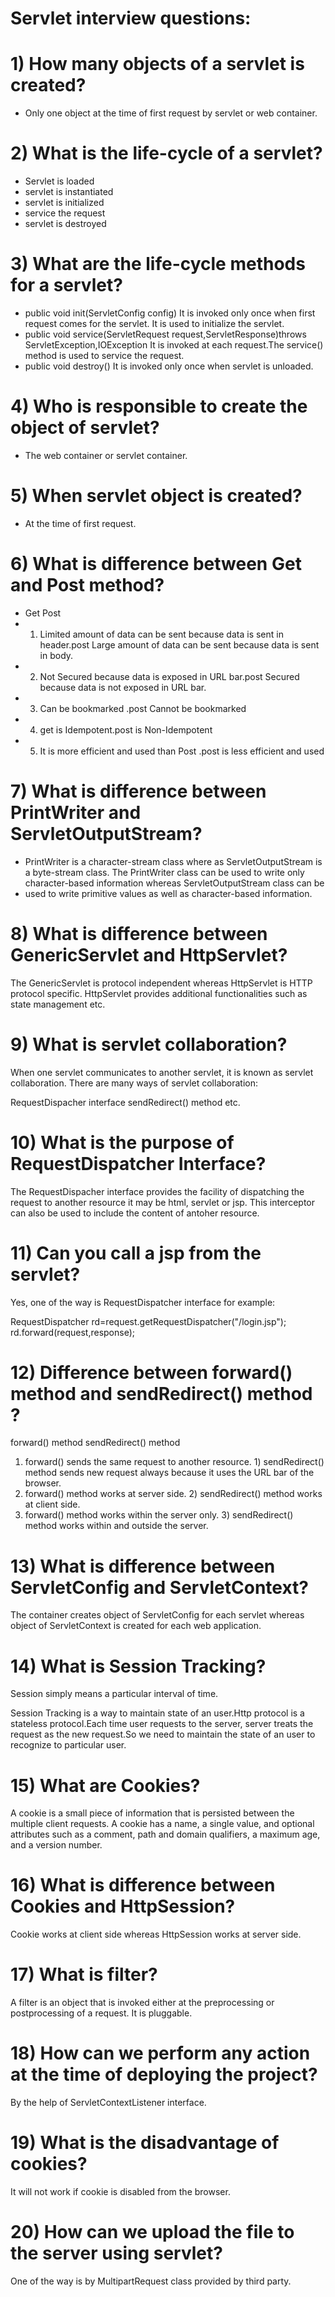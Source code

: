 # Servlet interview questions:
# 1) How many objects of a servlet is created?
 * Only one object at the time of first request by servlet or web container.

# 2) What is the life-cycle of a servlet?
* Servlet is loaded
* servlet is instantiated
* servlet is initialized
* service the request
* servlet is destroyed
# 3) What are the life-cycle methods for a servlet?
* public void init(ServletConfig config)	It is invoked only once when first request comes for the servlet. It is used to initialize the servlet.
* public void service(ServletRequest request,ServletResponse)throws ServletException,IOException	It is invoked at each request.The service() method is used to service the request.
* public void destroy()	It is invoked only once when servlet is unloaded.
# 4) Who is responsible to create the object of servlet?
* The web container or servlet container.

# 5) When servlet object is created?
* At the time of first request.

# 6) What is difference between Get and Post method?
* Get	Post
* 1) Limited amount of data can be sent because data is sent in header.post	Large amount of data can be sent because data is sent in body.
* 2) Not Secured because data is exposed in URL bar.post	Secured because data is not exposed in URL bar.
* 3) Can be bookmarked	.post Cannot be bookmarked
* 4) get is Idempotent.post is	Non-Idempotent
* 5) It is more efficient and used than Post	.post is less efficient and used
# 7) What is difference between PrintWriter and ServletOutputStream?
* PrintWriter is a character-stream class where as ServletOutputStream is a byte-stream class. The PrintWriter class can be used to write only character-based information whereas ServletOutputStream class can be 
* used to write primitive values as well as character-based information.
# 8) What is difference between GenericServlet and HttpServlet?
The GenericServlet is protocol independent whereas HttpServlet is HTTP protocol specific. HttpServlet provides additional functionalities such as state management etc.

# 9) What is servlet collaboration?
When one servlet communicates to another servlet, it is known as servlet collaboration. There are many ways of servlet collaboration:

RequestDispacher interface
sendRedirect() method etc.
# 10) What is the purpose of RequestDispatcher Interface?
The RequestDispacher interface provides the facility of dispatching the request to another resource it may be html, servlet or jsp. This interceptor can also be used to include the content of antoher resource.
# 11) Can you call a jsp from the servlet?
Yes, one of the way is RequestDispatcher interface for example:

RequestDispatcher rd=request.getRequestDispatcher("/login.jsp");  
rd.forward(request,response);  
# 12) Difference between forward() method and sendRedirect() method ?
forward() method	sendRedirect() method
1) forward() sends the same request to another resource.	1) sendRedirect() method sends new request always because it uses the URL bar of the browser.
2) forward() method works at server side.	2) sendRedirect() method works at client side.
3) forward() method works within the server only.	3) sendRedirect() method works within and outside the server.
# 13) What is difference between ServletConfig and ServletContext?
The container creates object of ServletConfig for each servlet whereas object of ServletContext is created for each web application.

# 14) What is Session Tracking?
Session simply means a particular interval of time.

Session Tracking is a way to maintain state of an user.Http protocol is a stateless protocol.Each time user requests to the server, server treats the request as the new request.So we need to maintain the state of an user to recognize to particular user.
# 15) What are Cookies?
A cookie is a small piece of information that is persisted between the multiple client requests. A cookie has a name, a single value, and optional attributes such as a comment, path and domain qualifiers, a maximum age, and a version number.
# 16) What is difference between Cookies and HttpSession?
Cookie works at client side whereas HttpSession works at server side.
# 17) What is filter?
A filter is an object that is invoked either at the preprocessing or postprocessing of a request. It is pluggable.
# 18) How can we perform any action at the time of deploying the project?
By the help of ServletContextListener interface.

# 19) What is the disadvantage of cookies?
It will not work if cookie is disabled from the browser.
# 20) How can we upload the file to the server using servlet?
One of the way is by MultipartRequest class provided by third party.
